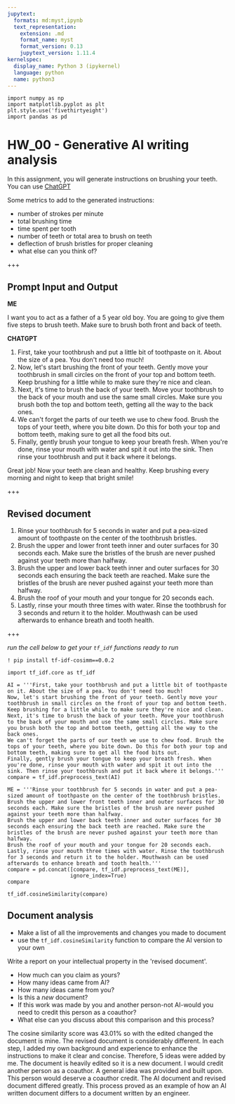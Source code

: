 ```yaml
---
jupytext:
  formats: md:myst,ipynb
  text_representation:
    extension: .md
    format_name: myst
    format_version: 0.13
    jupytext_version: 1.11.4
kernelspec:
  display_name: Python 3 (ipykernel)
  language: python
  name: python3
---
```


```{code-cell} ipython3
import numpy as np
import matplotlib.pyplot as plt
plt.style.use('fivethirtyeight')
import pandas as pd
```

# HW_00 - Generative AI writing analysis

In this assignment, you will generate instructions on brushing your teeth. You can use [ChatGPT](https://chatgpt.com/)

Some metrics to add to the generated instructions:

- number of strokes per minute
- total brushing time
- time spent per tooth 
- number of teeth or total area to brush on teeth
- deflection of brush bristles for proper cleaning
- what else can you think of?

+++

## Prompt Input and Output
**ME**

I want you to act as a father of a 5 year old boy. You are going to give them five steps to brush teeth. Make sure to brush both front and back of teeth.

**CHATGPT**

1. First, take your toothbrush and put a little bit of toothpaste on it. About the size of a pea. You don't need too much!
2. Now, let's start brushing the front of your teeth. Gently move your toothbrush in small circles on the front of your top and bottom teeth. Keep brushing for a little while to make sure they're nice and clean.
3. Next, it's time to brush the back of your teeth. Move your toothbrush to the back of your mouth and use the same small circles. Make sure you brush both the top and bottom teeth, getting all the way to the back ones.
4. We can't forget the parts of our teeth we use to chew food. Brush the tops of your teeth, where you bite down. Do this for both your top and bottom teeth, making sure to get all the food bits out.
5. Finally, gently brush your tongue to keep your breath fresh. When you're done, rinse your mouth with water and spit it out into the sink. Then rinse your toothbrush and put it back where it belongs.

Great job! Now your teeth are clean and healthy. Keep brushing every morning and night to keep that bright smile!

+++

## Revised document

1. Rinse your toothbrush for 5 seconds in water and put a pea-sized amount of toothpaste on the center of the toothbrush bristles.
2. Brush the upper and lower front teeth inner and outer surfaces for 30 seconds each. Make sure the bristles of the brush are never pushed against your teeth more than halfway.
3. Brush the upper and lower back teeth inner and outer surfaces for 30 seconds each ensuring the back teeth are reached. Make sure the bristles of the brush are never pushed against your teeth more than halfway.
4. Brush the roof of your mouth and your tongue for 20 seconds each.
5. Lastly, rinse your mouth three times with water. Rinse the toothbrush for 3 seconds and return it to the holder. Mouthwash can be used afterwards to enhance breath and tooth health.

+++

_run the cell below to get your `tf_idf` functions ready to run_

```{code-cell} ipython3
! pip install tf-idf-cosimm==0.0.2
```

```{code-cell} ipython3
import tf_idf.core as tf_idf
```

```{code-cell} ipython3
AI = '''First, take your toothbrush and put a little bit of toothpaste on it. About the size of a pea. You don't need too much!
Now, let's start brushing the front of your teeth. Gently move your toothbrush in small circles on the front of your top and bottom teeth. Keep brushing for a little while to make sure they're nice and clean.
Next, it's time to brush the back of your teeth. Move your toothbrush to the back of your mouth and use the same small circles. Make sure you brush both the top and bottom teeth, getting all the way to the back ones.
We can't forget the parts of our teeth we use to chew food. Brush the tops of your teeth, where you bite down. Do this for both your top and bottom teeth, making sure to get all the food bits out.
Finally, gently brush your tongue to keep your breath fresh. When you're done, rinse your mouth with water and spit it out into the sink. Then rinse your toothbrush and put it back where it belongs.'''
compare = tf_idf.preprocess_text(AI)
```

```{code-cell} ipython3
ME = '''Rinse your toothbrush for 5 seconds in water and put a pea-sized amount of toothpaste on the center of the toothbrush bristles.
Brush the upper and lower front teeth inner and outer surfaces for 30 seconds each. Make sure the bristles of the brush are never pushed against your teeth more than halfway.
Brush the upper and lower back teeth inner and outer surfaces for 30 seconds each ensuring the back teeth are reached. Make sure the bristles of the brush are never pushed against your teeth more than halfway.
Brush the roof of your mouth and your tongue for 20 seconds each.
Lastly, rinse your mouth three times with water. Rinse the toothbrush for 3 seconds and return it to the holder. Mouthwash can be used afterwards to enhance breath and tooth health.'''
compare = pd.concat([compare, tf_idf.preprocess_text(ME)], 
                    ignore_index=True)
compare
```

```{code-cell} ipython3
tf_idf.cosineSimilarity(compare)
```

## Document analysis

- Make a list of all the improvements and changes you made to document
- use the `tf_idf.cosineSimilarity` function to compare the AI version to your own

Write a report on your intellectual property  in the 'revised document'. 
- How much can you claim as yours?
- How many ideas came from AI?
- How many ideas came from you?
- Is this a _new_ document?
- If this work was made by you and another person-not AI-would you need to credit this person as a coauthor?
- What else can you discuss about this comparison and this process?

The cosine similarity score was 43.01% so with the edited changed the document is mine. The revised document is considerably different. In each step, I added my own background and experience to enhance the instructions to make it clear and concise. Therefore, 5 ideas were added by me. The document is heavily edited so it is a new document. I would credit another person as a coauthor. A general idea was provided and built upon. This person would deserve a coauthor credit. The AI document and revised document differed greatly. This process proved as an example of how an AI written document differs to a document written by an engineer.

```{code-cell} ipython3

```
